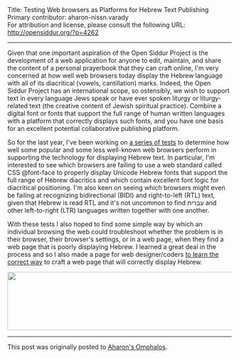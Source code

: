 <html>
<head></head>
<body>
Title: Testing Web browsers as Platforms for Hebrew Text Publishing<br />
Primary contributor: aharon-nissn.varady<br />
For attribution and license, please consult the following URL: <a href="http://opensiddur.org/?p=4262">http://opensiddur.org/?p=4262</a>
<p />
<hr />

Given that one important aspiration of the Open Siddur Project is the development of a web application for anyone to edit, maintain, and share the content of a personal prayerbook that they can craft online, I'm very concerned at how well web browsers today display the Hebrew language with all of its diacritical (vowels, cantillation) marks. Indeed, the Open Siddur Project has an international scope, so ostensibly, we wish to support text in every language Jews speak or have ever spoken liturgy or liturgy-related text (the creative content of Jewish spiritual practice). Combine a digital font or fonts that support the full range of human written languages with a platform that correctly displays such fonts, and you have one basis for an excellent potential collaborative publishing platform.

So for the last year, I've been working on <a href="http://aharon.varady.net/browser-test/">a series of tests</a> to determine how well some popular and some less well-known web browsers perform in supporting the technology for displaying Hebrew text. In particular, I'm interested to see which browsers are failing to use a web standard called CSS @font-face to properly display Unicode Hebrew fonts that support the full range of Hebrew diacritics and which contain excellent font logic for diacritical positioning. I'm also keen on seeing which browsers might even be failing at recognizing bidirectional (BIDI) and right-to-left (RTL) text, given that Hebrew is read RTL and it's not uncommon to find <span lang="he">עִבְרִית</span> and other left-to-right (LTR) languages written together with one another.

With these tests I also hoped to find some simple way by which an individual browsing the web could troubleshoot whether the problem is in their browser, their browser's settings, or in a web page, when they find a web page that is poorly displaying Hebrew. I learned a great deal in the process and so I also made a page for web designer/coders <a href="http://aharon.varady.net/browser-test/how-to.html">to learn the correct way</a> to craft a web page that will correctly display Hebrew.

<a href="http://aharon.varady.net/browser-test/"><img src="http://aharon.varady.net/omphalos/wp-content/uploads/2012/01/banner.png" alt="" title="Web Browser Testing for Unicode Hebrew and CSS @font-face in HTML and SVG" width="932" height="131" class="aligncenter size-full wp-image-1038" /></a>

<hr />

This post was originally posted to <a href="http://aharon.varady.net/omphalos/2012/01/testing-web-browsers-as-platforms-for-hebrew-text-publishing">Aharon's Omphalos</a>.
</body>
</html>